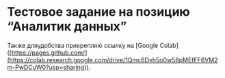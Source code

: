 # Тестовое задание на позицию “Аналитик данных”
Также дляудобства прикрепляю ссылку на [Google Colab] ([https://pages.github.com/](https://colab.research.google.com/drive/1Qmc6Dvh5o0w58pMEfFF6VM2m-PwDCuW0?usp=sharing)).

